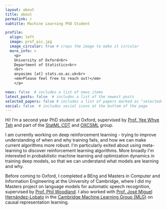 ```yaml
---
layout: about
title: about
permalink: /
subtitle: Machine Learning PhD Student

profile:
  align: left
  image: prof_pic.jpg
  image_circular: true # crops the image to make it circular
  more_info: >
    <p>
    University of Oxford<br>
    Department of Statistics<br>
    <br>
    anyasims [at] stats.ox.ac.uk<br>
    <em>Please feel free to reach out!</em>
    </p>

news: false  # includes a list of news items
latest_posts: false  # includes a list of the newest posts
selected_papers: false # includes a list of papers marked as "selected={true}"
social: false  # includes social icons at the bottom of the page
---
```


Hi! I’m a second year PhD student at Oxford, supervised by [Prof. Yee Whye Teh](https://www.stats.ox.ac.uk/~teh/) and part of the [StatML CDT](https://statml.io/) and [OXCSML](https://csml.stats.ox.ac.uk/) group.

I am currently working on deep reinforcement learning - trying to improve understanding of when and why training fails, and how we can make current algorithms more robust. I'm particularly exited about using meta-learning to discover reinforcement learning algorithms. More broadly I'm interested in probabilistic machine learning and optimization dynamics in training deep models, so that we can understand what models are learning and why.

Before coming to Oxford, I completed a BEng and Masters in Computer and Information Engineering at the University of Cambridge, where I did my Masters project on language models for automatic speech recognition, supervised by [Prof. Phil Woodland](http://www.eng.cam.ac.uk/profiles/pw117). I also worked with [Prof. José Miguel Hernández-Lobato](https://jmhl.org/) in the [Cambridge Machine Learning Group (MLG)](https://mlg.eng.cam.ac.uk/people/) on causal representation learning.





